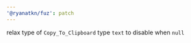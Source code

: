 ```yaml
---
'@ryanatkn/fuz': patch
---
```


relax type of `Copy_To_Clipboard` type `text` to disable when `null`
